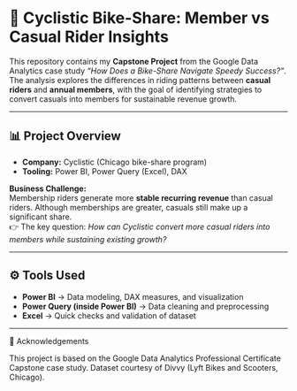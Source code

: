# 🚴 Cyclistic Bike-Share: Member vs Casual Rider Insights

This repository contains my **Capstone Project** from the Google Data Analytics case study *“How Does a Bike-Share Navigate Speedy Success?”*.  
The analysis explores the differences in riding patterns between **casual riders** and **annual members**, with the goal of identifying strategies to convert casuals into members for sustainable revenue growth.

---

## 📊 Project Overview
- **Company:** Cyclistic (Chicago bike-share program)  
- **Tooling:** Power BI, Power Query (Excel), DAX  

**Business Challenge:**  
Membership riders generate more **stable recurring revenue** than casual riders. Although memberships are greater, casuals still make up a significant share.  
👉 The key question: *How can Cyclistic convert more casual riders into members while sustaining existing growth?*

---

## ⚙️ Tools Used
- **Power BI** → Data modeling, DAX measures, and visualization  
- **Power Query (inside Power BI)** → Data cleaning and preprocessing  
- **Excel** → Quick checks and validation of dataset  

---

🙌 Acknowledgements

This project is based on the Google Data Analytics Professional Certificate Capstone case study.
Dataset courtesy of Divvy (Lyft Bikes and Scooters, Chicago).
